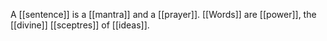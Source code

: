 A [[sentence]] is a [[mantra]] and a [[prayer]]. [[Words]] are [[power]], the [[divine]] [[sceptres]] of [[ideas]].